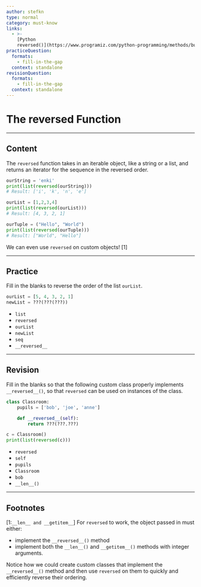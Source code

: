 ```yaml
---
author: stefkn
type: normal
category: must-know
links:
  - >-
    [Python
    reversed()](https://www.programiz.com/python-programming/methods/built-in/reversed){website}
practiceQuestion:
  formats:
    - fill-in-the-gap
  context: standalone
revisionQuestion:
  formats:
    - fill-in-the-gap
  context: standalone
---
```


# The reversed Function


---

## Content

The `reversed` function takes in an iterable object, like a string or a list, and returns an iterator for the sequence in the reversed order.

```python
ourString = 'enki'
print(list(reversed(ourString)))
# Result: ['i', 'k', 'n', 'e']

ourList = [1,2,3,4]
print(list(reversed(ourList)))
# Result: [4, 3, 2, 1]

ourTuple = ("Hello", "World")
print(list(reversed(ourTuple)))
# Result: ["World", "Hello"]
```

We can even use `reversed` on custom objects! [1]

---

## Practice

Fill in the blanks to reverse the order of the list `ourList`.

```python
ourList = [5, 4, 3, 2, 1]
newList = ???(???(???))
```

- `list`
- `reversed`
- `ourList`
- `newList`
- `seq`
- `__reversed__`


---

## Revision

Fill in the blanks so that the following custom class properly implements `__reversed__()`, so that `reversed` can be used on instances of the class.

```python
class Classroom:
    pupils = ['bob', 'joe', 'anne']

    def __reversed__(self):
        return ???(???.???)

c = Classroom()
print(list(reversed(c)))
```

- `reversed`
- `self`
- `pupils`
- `Classroom`
- `bob`
- `__len__()`


---

## Footnotes

[1:`__len__ and __getitem__`]
For `reversed` to work, the object passed in must either:
- implement the `__reversed__()` method
- implement both the `__len__()` and `__getitem__()` methods with integer arguments.


Notice how we could create custom classes that implement the `__reversed__()` method and then use `reversed` on them to quickly and efficiently reverse their ordering. 
 